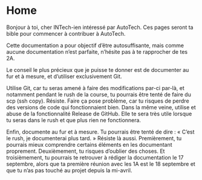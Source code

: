 # Home

Bonjour à toi, cher INTech-ien intéressé par AutoTech. Ces pages seront ta bible pour commencer à contribuer à AutoTech.

Cette documentation a pour objectif d’être autosuffisante, mais comme aucune documentation n’est parfaite, n’hésite pas à te rapprocher de tes 2A.

Le conseil le plus précieux que je puisse te donner est de documenter au fur et à mesure, et d’utiliser exclusivement Git.

Utilise Git, car tu seras amené à faire des modifications par-ci par-là, et notamment pendant le rush de la course, tu pourrais être tenté de faire du scp (ssh copy). Résiste. Faire ça pose problème, car tu risques de perdre des versions de code qui fonctionnaient bien. Dans la même veine, utilise et abuse de la fonctionnalité Release de GitHub. Elle te sera très utile lorsque tu seras dans le rush et que plus rien ne fonctionnera.

Enfin, documente au fur et à mesure. Tu pourrais être tenté de dire : « C’est le rush, je documenterai plus tard. » Résiste là aussi. Premièrement, tu pourrais mieux comprendre certains éléments en les documentant proprement. Deuxièmement, tu risques d’oublier des choses. Et troisièmement, tu pourrais te retrouver à rédiger la documentation le 17 septembre, alors que ta première réunion avec les 1A est le 18 septembre et que tu n’as pas touché au projet depuis la mi-avril.